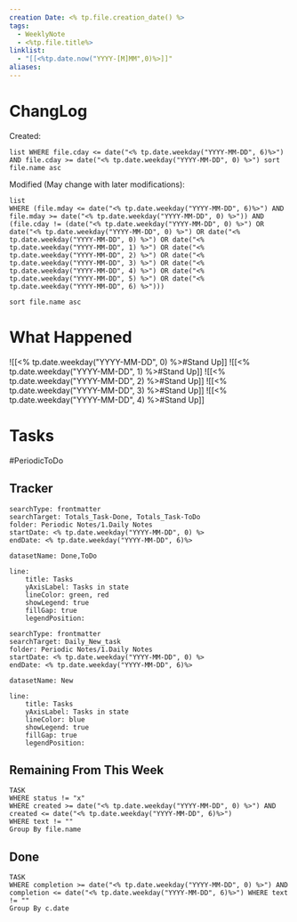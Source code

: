 ```yaml
---
creation Date: <% tp.file.creation_date() %>
tags:
  - WeeklyNote
  - <%tp.file.title%>
linklist:
  - "[[<%tp.date.now("YYYY-[M]MM",0)%>]]"
aliases:
---
```

# ChangLog
Created:
```dataview
list WHERE file.cday <= date("<% tp.date.weekday("YYYY-MM-DD", 6)%>") AND file.cday >= date("<% tp.date.weekday("YYYY-MM-DD", 0) %>") sort file.name asc
```
Modified (May change with later modifications):
```dataview
list 
WHERE (file.mday <= date("<% tp.date.weekday("YYYY-MM-DD", 6)%>") AND file.mday >= date("<% tp.date.weekday("YYYY-MM-DD", 0) %>")) AND (file.cday != (date("<% tp.date.weekday("YYYY-MM-DD", 0) %>") OR date("<% tp.date.weekday("YYYY-MM-DD", 0) %>") OR date("<% tp.date.weekday("YYYY-MM-DD", 0) %>") OR date("<% tp.date.weekday("YYYY-MM-DD", 1) %>") OR date("<% tp.date.weekday("YYYY-MM-DD", 2) %>") OR date("<% tp.date.weekday("YYYY-MM-DD", 3) %>") OR date("<% tp.date.weekday("YYYY-MM-DD", 4) %>") OR date("<% tp.date.weekday("YYYY-MM-DD", 5) %>") OR date("<% tp.date.weekday("YYYY-MM-DD", 6) %>")))

sort file.name asc
```
# What Happened
![[<% tp.date.weekday("YYYY-MM-DD", 0) %>#Stand Up]]
![[<% tp.date.weekday("YYYY-MM-DD", 1) %>#Stand Up]]
![[<% tp.date.weekday("YYYY-MM-DD", 2) %>#Stand Up]]
![[<% tp.date.weekday("YYYY-MM-DD", 3) %>#Stand Up]]
![[<% tp.date.weekday("YYYY-MM-DD", 4) %>#Stand Up]]
# Tasks
#PeriodicToDo 
## Tracker
```tracker
searchType: frontmatter
searchTarget: Totals_Task-Done, Totals_Task-ToDo
folder: Periodic Notes/1.Daily Notes
startDate: <% tp.date.weekday("YYYY-MM-DD", 0) %>
endDate: <% tp.date.weekday("YYYY-MM-DD", 6)%>

datasetName: Done,ToDo

line:
	title: Tasks
	yAxisLabel: Tasks in state
	lineColor: green, red
	showLegend: true
	fillGap: true
	legendPosition:
```

```tracker
searchType: frontmatter
searchTarget: Daily_New_task
folder: Periodic Notes/1.Daily Notes
startDate: <% tp.date.weekday("YYYY-MM-DD", 0) %>
endDate: <% tp.date.weekday("YYYY-MM-DD", 6)%>

datasetName: New

line:
	title: Tasks
	yAxisLabel: Tasks in state
	lineColor: blue
	showLegend: true
	fillGap: true
	legendPosition:
```
## Remaining From This Week
```dataview
TASK 
WHERE status != "x"
WHERE created >= date("<% tp.date.weekday("YYYY-MM-DD", 0) %>") AND created <= date("<% tp.date.weekday("YYYY-MM-DD", 6)%>") 
WHERE text != ""
Group By file.name 
```
## Done
```dataview
TASK
WHERE completion >= date("<% tp.date.weekday("YYYY-MM-DD", 0) %>") AND completion <= date("<% tp.date.weekday("YYYY-MM-DD", 6)%>") WHERE text != ""
Group By c.date
```